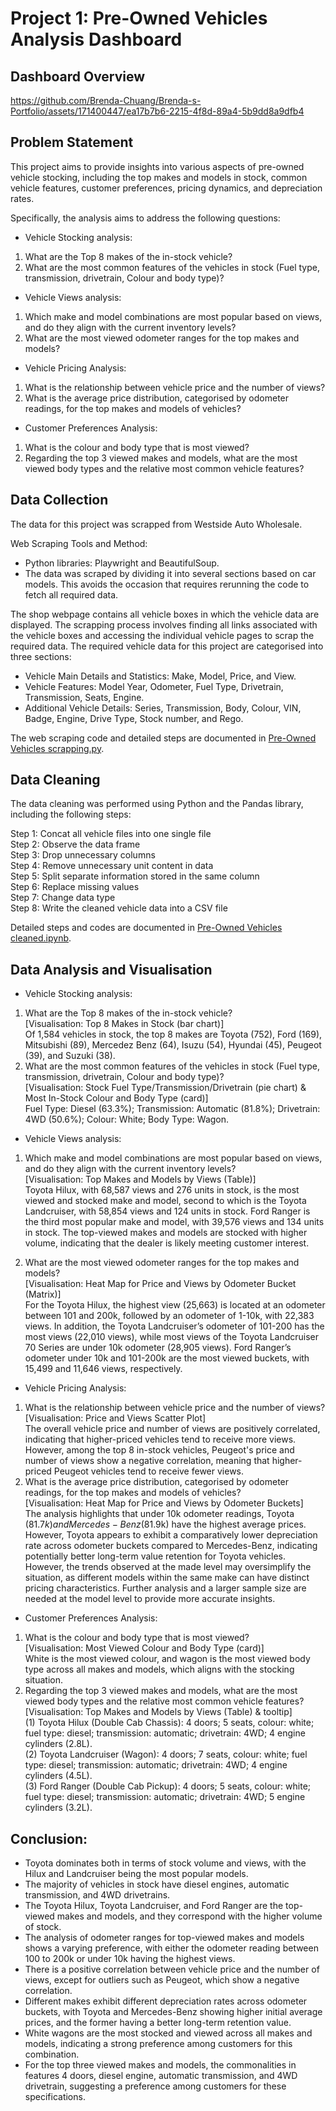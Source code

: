 # Project 1: Pre-Owned Vehicles Analysis Dashboard

## Dashboard Overview
https://github.com/Brenda-Chuang/Brenda-s-Portfolio/assets/171400447/ea17b7b6-2215-4f8d-89a4-5b9dd8a9dfb4

## Problem Statement

This project aims to provide insights into various aspects of pre-owned vehicle stocking, including the top makes and models in stock, common vehicle features, customer preferences, pricing dynamics, and depreciation rates. <br/>

Specifically, the analysis aims to address the following questions:<br/>

- Vehicle Stocking analysis:
1. What are the Top 8 makes of the in-stock vehicle?
2. What are the most common features of the vehicles in stock (Fuel type, transmission, drivetrain, Colour and body type)?
- Vehicle Views analysis:
1. Which make and model combinations are most popular based on views, and do they align with the current inventory levels?
2. What are the most viewed odometer ranges for the top makes and models?
-  Vehicle Pricing Analysis:
1. What is the relationship between vehicle price and the number of views?
2. What is the average price distribution, categorised by odometer readings, for the top makes and models of vehicles?
- Customer Preferences Analysis:
1. What is the colour and body type that is most viewed?
2. Regarding the top 3 viewed makes and models, what are the most viewed body types and the relative most common vehicle features?

## Data Collection 

The data for this project was scrapped from Westside Auto Wholesale.<br/>

Web Scraping Tools and Method:
- Python libraries: Playwright and BeautifulSoup. <br/>
- The data was scraped by dividing it into several sections based on car models.
  This avoids the occasion that requires rerunning the code to fetch all required data.

The shop webpage contains all vehicle boxes in which the vehicle data are displayed. The scrapping process involves finding all links associated with the vehicle boxes and accessing the individual vehicle pages to scrap the required data. The required vehicle data for this project are categorised into three sections: 
- Vehicle Main Details and Statistics: Make, Model, Price, and View.
- Vehicle Features: Model Year, Odometer, Fuel Type, Drivetrain, Transmission, Seats, Engine.
- Additional Vehicle Details: Series, Transmission, Body, Colour, VIN, Badge, Engine, Drive Type, Stock number, and Rego.<br />

The web scraping code and detailed steps are documented in [Pre-Owned Vehicles scrapping.py](https://github.com/Brenda-Chuang/Brenda-s-Portfolio/blob/main/Pre-Owned%20Vehicles%20Project/Vehicle%20scrapping%20code/Pre-Owned%20Vehicles%20scrapping.py).<br/>

## Data Cleaning

The data cleaning was performed using Python and the Pandas library, including the following steps:<br/>

Step 1: Concat all vehicle files into one single file <br/>
Step 2: Observe the data frame <br/>
Step 3: Drop unnecessary columns <br/>
Step 4: Remove unnecessary unit content in data <br/>
Step 5: Split separate information stored in the same column <br/>
Step 6: Replace missing values <br/>
Step 7: Change data type <br/>
Step 8: Write the cleaned vehicle data into a CSV file <br/>

Detailed steps and codes are documented in [Pre-Owned Vehicles cleaned.ipynb](https://github.com/Brenda-Chuang/Brenda-s-Portfolio/blob/main/Pre-Owned%20Vehicles%20Project/Vehicle%20scrapping%20code/Pre-Owned%20Vehicles_cleaned.ipynb).<br/>

## Data Analysis and Visualisation

- Vehicle Stocking analysis:
1. What are the Top 8 makes of the in-stock vehicle?<br/>
[Visualisation: Top 8 Makes in Stock (bar chart)]<br/>
Of 1,584 vehicles in stock, the top 8 makes are Toyota (752), Ford (169), Mitsubishi (89), Mercedez Benz (64), Isuzu (54), Hyundai (45), Peugeot (39), and Suzuki (38).
2. What are the most common features of the vehicles in stock (Fuel type, transmission, drivetrain, Colour and body type)?<br/>
[Visualisation: Stock Fuel Type/Transmission/Drivetrain (pie chart) & Most In-Stock Colour and Body Type (card)]<br/>
Fuel Type: Diesel (63.3%); Transmission: Automatic (81.8%); Drivetrain: 4WD (50.6%); Colour: White; Body Type: Wagon.

- Vehicle Views analysis:
1. Which make and model combinations are most popular based on views, and do they align with the current inventory levels?<br/>
[Visualisation: Top Makes and Models by Views (Table)]<br/>
Toyota Hilux, with 68,587 views and 276 units in stock, is the most viewed and stocked make and model, second to which is the Toyota Landcruiser, with 58,854 views and 124 units in stock. Ford Ranger is the third most popular make and model, with 39,576 views and 134 units in stock.
The top-viewed makes and models are stocked with higher volume, indicating that the dealer is likely meeting customer interest.<br/>

2. What are the most viewed odometer ranges for the top makes and models?<br/>
[Visualisation: Heat Map for Price and Views by Odometer Bucket (Matrix)]<br/>
For the Toyota Hilux, the highest view (25,663) is located at an odometer between 101 and 200k, followed by an odometer of 1-10k, with 22,383 views. In addition, the Toyota Landcruiser’s odometer of 101-200 has the most views (22,010 views), while most views of the Toyota Landcruiser 70 Series are under 10k odometer (28,905 views). Ford Ranger’s odometer under 10k and 101-200k are the most viewed buckets, with 15,499 and 11,646 views, respectively.<br/>

- Vehicle Pricing Analysis:
1.	What is the relationship between vehicle price and the number of views?<br/>
[Visualisation: Price and Views Scatter Plot]<br/>
The overall vehicle price and number of views are positively correlated, indicating that higher-priced vehicles tend to receive more views. However, among the top 8 in-stock vehicles, Peugeot's price and number of views show a negative correlation, meaning that higher-priced Peugeot vehicles tend to receive fewer views.
2.	What is the average price distribution, categorised by odometer readings, for the top makes and models of vehicles?<br/>
[Visualisation: Heat Map for Price and Views by Odometer Buckets] <br/>
The analysis highlights that under 10k odometer readings, Toyota ($81.7k) and Mercedes-Benz ($81.9k) have the highest average prices. However, Toyota appears to exhibit a comparatively lower depreciation rate across odometer buckets compared to Mercedes-Benz, indicating potentially better long-term value retention for Toyota vehicles. However, the trends observed at the made level may oversimplify the situation, as different models within the same make can have distinct pricing characteristics. Further analysis and a larger sample size are needed at the model level to provide more accurate insights.

- Customer Preferences Analysis: 
1.	What is the colour and body type that is most viewed?<br/>
[Visualisation: Most Viewed Colour and Body Type (card)] <br/>
White is the most viewed colour, and wagon is the most viewed body type across all makes and models, which aligns with the stocking situation.<br/>
2.	Regarding the top 3 viewed makes and models, what are the most viewed body types and the relative most common vehicle features? <br/>
[Visualisation: Top Makes and Models by Views (Table) & tooltip] <br/>
(1)	Toyota Hilux (Double Cab Chassis): 4 doors; 5 seats, colour: white; fuel type: diesel; transmission: automatic; drivetrain: 4WD; 4 engine cylinders (2.8L). <br/>
(2)	Toyota Landcruiser (Wagon): 4 doors; 7 seats, colour: white; fuel type: diesel; transmission: automatic; drivetrain: 4WD; 4 engine cylinders (4.5L). <br/>
(3)	Ford Ranger (Double Cab Pickup): 4 doors; 5 seats, colour: white; fuel type: diesel; transmission: automatic; drivetrain: 4WD; 5 engine cylinders (3.2L). <br/>

## Conclusion:
-	Toyota dominates both in terms of stock volume and views, with the Hilux and Landcruiser being the most popular models.
-	The majority of vehicles in stock have diesel engines, automatic transmission, and 4WD drivetrains.
-	The Toyota Hilux, Toyota Landcruiser, and Ford Ranger are the top-viewed makes and models, and they correspond with the higher volume of stock.
-	The analysis of odometer ranges for top-viewed makes and models shows a varying preference, with either the odometer reading between 100 to 200k or under 10k having the highest views.
-	There is a positive correlation between vehicle price and the number of views, except for outliers such as Peugeot, which show a negative correlation.
-	Different makes exhibit different depreciation rates across odometer buckets, with Toyota and Mercedes-Benz showing higher initial average prices, and the former having a better long-term retention value.
-	White wagons are the most stocked and viewed across all makes and models, indicating a strong preference among customers for this combination.
-	For the top three viewed makes and models, the commonalities in features 4 doors, diesel engine, automatic transmission, and 4WD drivetrain, suggesting a preference among customers for these specifications.
